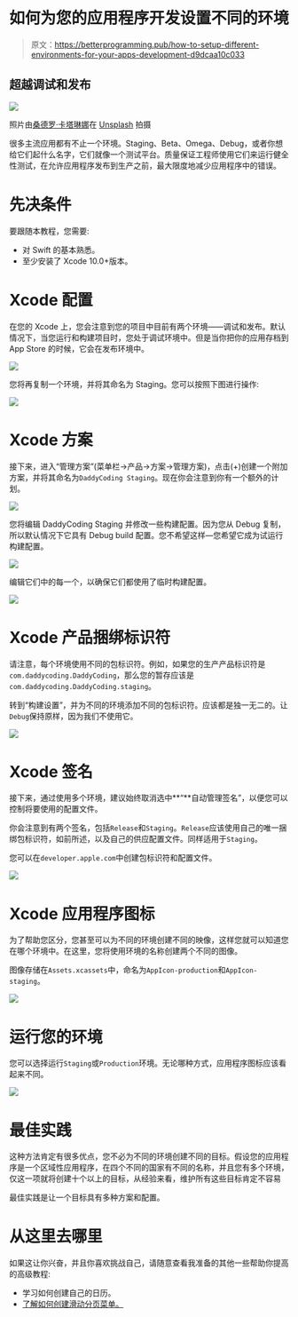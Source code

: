 # 如何为您的应用程序开发设置不同的环境

> 原文：<https://betterprogramming.pub/how-to-setup-different-environments-for-your-apps-development-d9dcaa10c033>

## 超越调试和发布

![](img/3bebfb18203e12179c88a37e04c64785.png)

照片由[桑德罗·卡塔琳娜](https://unsplash.com/@sandrokatalina?utm_source=unsplash&utm_medium=referral&utm_content=creditCopyText)在 [Unsplash](https://unsplash.com/s/photos/techno?utm_source=unsplash&utm_medium=referral&utm_content=creditCopyText) 拍摄

很多主流应用都有不止一个环境。Staging、Beta、Omega、Debug，或者你想给它们起什么名字，它们就像一个测试平台。质量保证工程师使用它们来运行健全性测试，在允许应用程序发布到生产之前，最大限度地减少应用程序中的错误。

# 先决条件

要跟随本教程，您需要:

*   对 Swift 的基本熟悉。
*   至少安装了 Xcode 10.0+版本。

# Xcode 配置

在您的 Xcode 上，您会注意到您的项目中目前有两个环境——调试和发布。默认情况下，当您运行和构建项目时，您处于调试环境中。但是当你把你的应用存档到 App Store 的时候，它会在发布环境中。

![](img/818901c3f6a01ba53c1e5f83fda068ed.png)

您将再复制一个环境，并将其命名为 Staging。您可以按照下图进行操作:

![](img/ad0afa83530d343ee05ad03b0d8d0cc4.png)

# Xcode 方案

接下来，进入“管理方案”(菜单栏->产品->方案->管理方案)，点击(+)创建一个附加方案，并将其命名为`DaddyCoding Staging`。现在你会注意到你有一个额外的计划。

![](img/6ab825f88d846f57e9c495a5638a4820.png)

您将编辑 DaddyCoding Staging 并修改一些构建配置。因为您从 Debug 复制，所以默认情况下它具有 Debug build 配置。您不希望这样—您希望它成为试运行构建配置。

![](img/65d4cbb654ce8a6e0e93a4a15a20739d.png)

编辑它们中的每一个，以确保它们都使用了临时构建配置。

![](img/2bad3099b912bd5652fbc13b3b82ead4.png)

# Xcode 产品捆绑标识符

请注意，每个环境使用不同的包标识符。例如，如果您的生产产品标识符是`com.daddycoding.DaddyCoding`，那么您的暂存应该是`com.daddycoding.DaddyCoding.staging`。

转到“构建设置”，并为不同的环境添加不同的包标识符。应该都是独一无二的。让`Debug`保持原样，因为我们不使用它。

![](img/7cc02fe2e4f08e8651f8459c6a27b2ca.png)

# Xcode 签名

接下来，通过使用多个环境，建议始终取消选中**“**自动管理签名”，以便您可以控制将要使用的配置文件。

你会注意到有两个签名，包括`Release`和`Staging`。`Release`应该使用自己的唯一捆绑包标识符，如前所述，以及自己的供应配置文件。同样适用于`Staging`。

您可以在`developer.apple.com`中创建包标识符和配置文件。

![](img/6fbcbf171a4ee82a01f9eff37ca17050.png)

# Xcode 应用程序图标

为了帮助您区分，您甚至可以为不同的环境创建不同的映像，这样您就可以知道您在哪个环境中。在这里，您将使用环境的名称创建两个不同的图像。

图像存储在`Assets.xcassets`中，命名为`AppIcon-production`和`AppIcon-staging`。

![](img/9c399e8b95f3da65748711560644dd3f.png)

# 运行您的环境

您可以选择运行`Staging`或`Production`环境。无论哪种方式，应用程序图标应该看起来不同。

![](img/4fd8189f1976f52ec738aa463121fa47.png)

# 最佳实践

这种方法肯定有很多优点，您不必为不同的环境创建不同的目标。假设您的应用程序是一个区域性应用程序，在四个不同的国家有不同的名称，并且您有多个环境，仅这一项就将创建十个以上的目标，从经验来看，维护所有这些目标肯定不容易

最佳实践是让一个目标具有多种方案和配置。

# 从这里去哪里

如果这让你兴奋，并且你喜欢挑战自己，请随意查看我准备的其他一些帮助你提高的高级教程:

*   学习如何创建自己的日历。
*   [了解如何创建滑动分页菜单。](https://daddycoding.com/2020/04/19/ios-tutorial-paging-menu/)